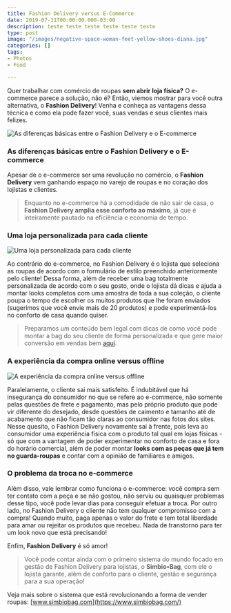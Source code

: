 ```yaml
---
title: Fashion Delivery versus E-Commerce
date: 2019-07-11T00:00:00.000-03:00
description: teste teste teste teste teste teste
type: post
image: "/images/negative-space-woman-feet-yellow-shoes-diana.jpg"
categories: []
tags:
- Photos
- Food

---
```

Quer trabalhar com comércio de roupas **sem abrir loja física?** O e-commerce parece a solução, não é? Então, viemos mostrar para você outra alternativa, o **Fashion Delivery**! Venha e conheça as vantagens dessa técnica e como ela pode fazer você, suas vendas e seus clientes mais felizes.

![As diferenças básicas entre o Fashion Delivery e o E-commerce](https://www.portalfashiondelivery.com.br/img/conteudo/exf_sapatos.jpg)

### As diferenças básicas entre o Fashion Delivery e o E-commerce

Apesar de o e-commerce ser uma revolução no comércio, o **Fashion Delivery** vem ganhando espaço no varejo de roupas e no coração dos lojistas e clientes.

> Enquanto no e-commerce há a comodidade de não sair de casa, o **Fashion Delivery amplia esse conforto ao máximo**, já que é inteiramente pautado na eficiência e economia de tempo.

### Uma loja personalizada para cada cliente

![Uma loja personalizada para cada cliente](https://www.portalfashiondelivery.com.br/img/conteudo/exf_arara.jpg)

Ao contrário do e-commerce, no Fashion Delivery é o lojista que seleciona as roupas de acordo com o formulário de estilo preenchido anteriormente pelo cliente! Dessa forma, além de receber uma bag totalmente personalizada de acordo com o seu gosto, onde o lojista dá dicas e ajuda a montar looks completos com uma amostra de toda a sua coleção, o cliente poupa o tempo de escolher os muitos produtos que lhe foram enviados (sugerimos que você envie mais de 20 produtos) e pode experimentá-los no conforto de casa quando quiser.

> Preparamos um conteúdo bem legal com dicas de como você pode montar a bag do seu cliente de forma personalizada e que gere maior conversão em vendas bem [aqui](https://www.portalfashiondelivery.com.br/conteudo/montagem_bag/).

### A experiência da compra online versus offline

![A experiência da compra online versus offline](https://www.portalfashiondelivery.com.br/img/conteudo/exf_pessoa.jpg)

Paralelamente, o cliente sai mais satisfeito. É indubitável que há insegurança do consumidor no que se refere ao e-commerce, não somente pelas questões de frete e pagamento, mas pelo próprio produto que pode vir diferente do desejado, desde questões de caimento e tamanho até de acabamento que não ficam tão claras ao consumidor nas fotos dos sites. Nesse quesito, o Fashion Delivery novamente sai à frente, pois leva ao consumidor uma experiência física com o produto tal qual em lojas físicas - só que com a vantagem de poder experimentar no conforto de casa e fora do horário comercial, além de poder montar **looks com as peças que já tem no guarda-roupas** e contar com a opinião de familiares e amigos.

### O problema da troca no e-commerce

Além disso, vale lembrar como funciona o e-commerce: você compra sem ter contato com a peça e se não gostou, não serviu ou quaisquer problemas desse tipo, você pode levar dias para conseguir efetuar a troca. Por outro lado, no Fashion Delivery o cliente não tem qualquer compromisso com a compra! Quando muito, paga apenas o valor do frete e tem total liberdade para amar ou rejeitar os produtos que recebeu. Nada de transtorno para ter um look novo que está precisando!

Enfim, **Fashion Delivery** é só amor!

> Você pode contar ainda com o primeiro sistema do mundo focado em gestão de Fashion Delivery para lojistas, o **Simbio•Bag**, com ele o lojista garante, além de conforto para o cliente, gestão e segurança para a sua operação!

Veja mais sobre o sistema que está revolucionando a forma de vender roupas: [www.simbiobag.com](https://www.simbiobag.com/)